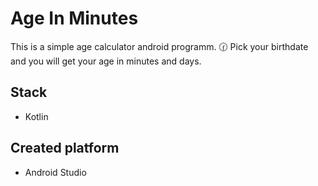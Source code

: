 # Age In Minutes
This is a simple age calculator android programm. 🕜 Pick your birthdate and you will get your age in minutes and days. 

## Stack
  - Kotlin 

## Created platform
  - Android Studio
